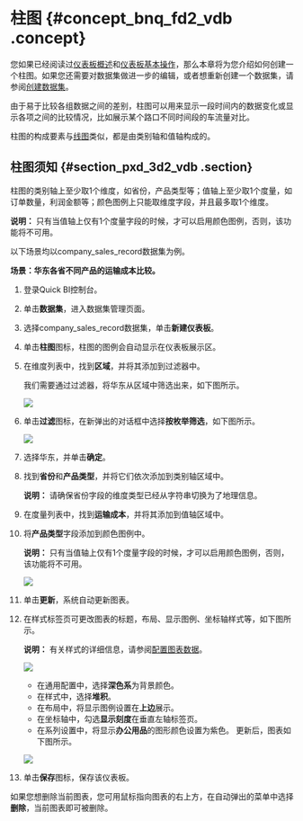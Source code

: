 # 柱图 {#concept_bnq_fd2_vdb .concept}

您如果已经阅读过[仪表板概述](cn.zh-CN/快速入门/报表制作/仪表板概述.md#)和[仪表板基本操作](cn.zh-CN/快速入门/报表制作/仪表板基本操作/仪表板基本操作.md#)，那么本章将为您介绍如何创建一个柱图。如果您还需要对数据集做进一步的编辑，或者想重新创建一个数据集，请参阅[创建数据集](cn.zh-CN/快速入门/数据建模/管理数据集/创建数据集.md#)。

由于易于比较各组数据之间的差别，柱图可以用来显示一段时间内的数据变化或显示各项之间的比较情况，比如展示某个路口不同时间段的车流量对比。

柱图的构成要素与[线图](cn.zh-CN/快速入门/报表制作/仪表板图表制作/线图.md#)类似，都是由类别轴和值轴构成的。

## 柱图须知 {#section_pxd_3d2_vdb .section}

柱图的类别轴上至少取1个维度，如省份，产品类型等；值轴上至少取1个度量，如订单数量，利润金额等；颜色图例上只能取维度字段，并且最多取1个维度。

**说明：** 只有当值轴上仅有1个度量字段的时候，才可以启用颜色图例，否则，该功能将不可用。

以下场景均以company\_sales\_record数据集为例。

**场景：华东各省不同产品的运输成本比较。**

1.  登录Quick BI控制台。
2.  单击**数据集**，进入数据集管理页面。
3.  选择company\_sales\_record数据集，单击**新建仪表板**。
4.  单击**柱图**图标，柱图的图例会自动显示在仪表板展示区。
5.  在维度列表中，找到**区域**，并将其添加到过滤器中。

    我们需要通过过滤器，将华东从区域中筛选出来，如下图所示。

    ![](http://static-aliyun-doc.oss-cn-hangzhou.aliyuncs.com/assets/img/9126/15363187811685_zh-CN.png)

6.  单击**过滤**图标，在新弹出的对话框中选择**按枚举筛选**，如下图所示。

    ![](http://static-aliyun-doc.oss-cn-hangzhou.aliyuncs.com/assets/img/9126/153631878111401_zh-CN.png)

7.  选择华东，并单击**确定**。
8.  找到**省份**和**产品类型**，并将它们依次添加到类别轴区域中。

    **说明：** 请确保省份字段的维度类型已经从字符串切换为了地理信息。

9.  在度量列表中，找到**运输成本**，并将其添加到值轴区域中。
10. 将**产品类型**字段添加到颜色图例中。

    **说明：** 只有当值轴上仅有1个度量字段的时候，才可以启用颜色图例，否则，该功能将不可用。

    ![](http://static-aliyun-doc.oss-cn-hangzhou.aliyuncs.com/assets/img/9126/15363187821687_zh-CN.png)

11. 单击**更新**，系统自动更新图表。
12. 在样式标签页可更改图表的标题，布局、显示图例、坐标轴样式等，如下图所示。

    **说明：** 有关样式的详细信息，请参阅[配置图表数据](cn.zh-CN/快速入门/报表制作/仪表板基本操作/配置图表数据.md#)。

    ![](http://static-aliyun-doc.oss-cn-hangzhou.aliyuncs.com/assets/img/9126/15363187821688_zh-CN.png)

    -   在通用配置中，选择**深色系**为背景颜色。
    -   在样式中，选择**堆积**。
    -   在布局中，将显示图例设置在**上边**展示。
    -   在坐标轴中，勾选**显示刻度**在垂直左轴标签页。
    -   在系列设置中，将显示**办公用品**的图形颜色设置为紫色。
    更新后，图表如下图所示。

    ![](http://static-aliyun-doc.oss-cn-hangzhou.aliyuncs.com/assets/img/9126/15363187821689_zh-CN.png)

13. 单击**保存**图标，保存该仪表板。

如果您想删除当前图表，您可用鼠标指向图表的右上方，在自动弹出的菜单中选择**删除**，当前图表即可被删除。

